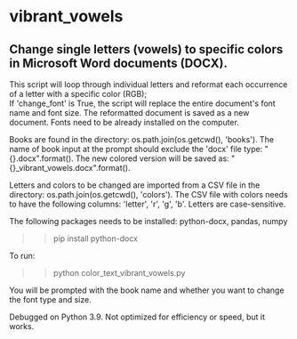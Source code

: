 # vibrant_vowels
Change single letters (vowels) to specific colors in Microsoft Word documents (DOCX).
---
This script will loop through individual letters and reformat each occurrence of a letter with a specific color (RGB);  
If 'change_font' is True, the script will replace the entire document's font name and font size.
The reformatted document is saved as a new document.
Fonts need to be already installed on the computer.

Books are found in the directory: os.path.join(os.getcwd(), 'books').
The name of book input at the prompt should exclude the 'docx' file type: "{}.docx".format().
The new colored version will be saved as: "{}_vibrant_vowels.docx".format().

Letters and colors to be changed are imported from a CSV file in the directory: os.path.join(os.getcwd(), 'colors').
The CSV file with colors needs to have the following columns: 'letter', 'r', 'g', 'b'.
Letters are case-sensitive.

The following packages needs to be installed: python-docx, pandas, numpy
>> pip install python-docx

To run:
>> python color_text_vibrant_vowels.py

You will be prompted with the book name and whether you want to change the font type and size.

Debugged on Python 3.9. Not optimized for efficiency or speed, but it works.
